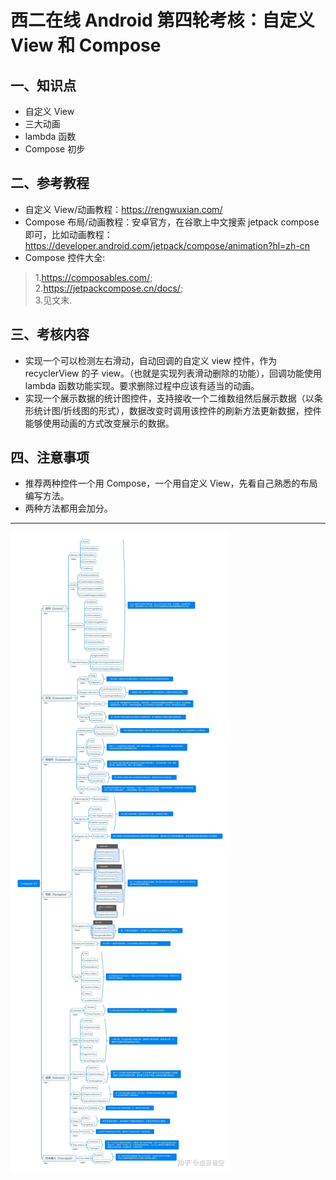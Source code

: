 # 西二在线 Android 第四轮考核：自定义 View 和 Compose

## 一、知识点

* 自定义 View
* 三大动画
* lambda 函数
* Compose 初步

## 二、参考教程

* 自定义 View/动画教程：https://rengwuxian.com/
* Compose 布局/动画教程：安卓官方，在谷歌上中文搜索 jetpack compose 即可，比如动画教程：https://developer.android.com/jetpack/compose/animation?hl=zh-cn
* Compose 控件大全: 
> 1.https://composables.com/;  
> 2.https://jetpackcompose.cn/docs/;  
> 3.见文末.

## 三、考核内容

* 实现一个可以检测左右滑动，自动回调的自定义 view 控件，作为 recyclerView 的子 view。（也就是实现列表滑动删除的功能），回调功能使用 lambda 函数功能实现。要求删除过程中应该有适当的动画。
* 实现一个展示数据的统计图控件，支持接收一个二维数组然后展示数据（以条形统计图/折线图的形式），数据改变时调用该控件的刷新方法更新数据，控件能够使用动画的方式改变展示的数据。

## 四、注意事项

* 推荐两种控件一个用 Compose，一个用自定义 View，先看自己熟悉的布局编写方法。
* 两种方法都用会加分。

---
![img](../img/round-4.jpg)